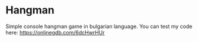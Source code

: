 # Hangman
Simple console hangman game in bulgarian language.
You can test my code here: https://onlinegdb.com/6dcHwrHUr

